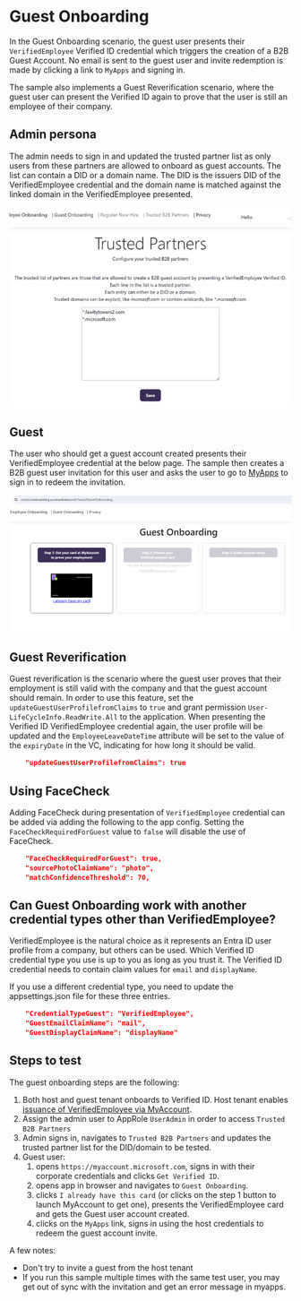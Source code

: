 # Guest Onboarding

In the Guest Onboarding scenario, the guest user presents their `VerifiedEmployee` Verified ID credential which triggers the creation of a B2B Guest Account. 
No email is sent to the guest user and invite redemption is made by clicking a link to `MyApps` and signing in.

The sample also implements a Guest Reverification scenario, where the guest user can present the Verified ID again to prove that the user is still an employee of their company.

## Admin persona

The admin needs to sign in and updated the trusted partner list as only users from these partners are allowed to onboard as guest accounts. 
The list can contain a DID or a domain name. The DID is the issuers DID of the VerifiedEmployee credential and the domain name is matched against the linked domain in the VerifiedEmployee presented.

![Trusted Partner List screen](ReadmeFiles/TrustedPartnerList.png)

## Guest 

The user who should get a guest account created presents their VerifiedEmployee credential at the below page. The sample then creates a B2B guest user invitation for this user 
and asks the user to go to [MyApps](https://myapps.microsoft.com/?tenantId=...yourtenant...) to sign in to redeem the invitation.

![Guest onboarding screen](ReadmeFiles/GuestOnboarding.png)

## Guest Reverification

Guest reverification is the scenario where the guest user proves that their employment is still valid with the company and that the guest account should remain.
In order to use this feature, set the `updateGuestUserProfilefromClaims` to `true` and grant permission `User-LifeCycleInfo.ReadWrite.All` to the application.
When presenting the Verified ID VerifiedEmployee credential again, the user profile will be updated and the `EmployeeLeaveDateTime` attribute will be set to the
value of the `expiryDate` in the VC, indicating for how long it should be valid.

```JSON
    "updateGuestUserProfilefromClaims": true
```

## Using FaceCheck

Adding FaceCheck during presentation of `VerifiedEmployee` credential can be added via adding the following to the app config. Setting the `FaceCheckRequiredForGuest` value
to `false` will disable the use of FaceCheck.

```JSON
    "FaceCheckRequiredForGuest": true,
    "sourcePhotoClaimName": "photo",
    "matchConfidenceThreshold": 70,
```

## Can Guest Onboarding work with another credential types other than VerifiedEmployee?

VerifiedEmployee is the natural choice as it represents an Entra ID user profile from a company, but others can be used. Which Verified ID credential type you use is up to you as long as you trust it. The Verified ID credential needs to contain claim values for `email` and `displayName`.

If you use a different credential type, you need to update the appsettings.json file for these three entries.

```JSON
    "CredentialTypeGuest": "VerifiedEmployee",
    "GuestEmailClaimName": "mail",
    "GuestDisplayClaimName": "displayName"
```

## Steps to test

The guest onboarding steps are the following:

1. Both host and guest tenant onboards to Verified ID. Host tenant enables [issuance of VerifiedEmployee via MyAccount](https://learn.microsoft.com/en-us/entra/verified-id/verifiable-credentials-configure-tenant-quick#myaccount-available-now-to-simplify-issuance-of-workplace-credentials).
1. Assign the admin user to AppRole `UserAdmin` in order to access `Trusted B2B Partners`
1. Admin signs in, navigates to `Trusted B2B Partners` and updates the trusted partner list for the DID/domain to be tested.
1. Guest user:
    1. opens `https://myaccount.microsoft.com`, signs in with their corporate credentials and clicks `Get Verified ID`.
    1. opens app in browser and navigates to `Guest Onboarding`.
    1. clicks `I already have this card` (or clicks on the step 1 button to launch MyAccount to get one), presents the VerifiedEmployee card and gets the Guest user account created.
    1. clicks on the `MyApps` link, signs in using the host credentials to redeem the guest account invite. 

A few notes:
- Don't try to invite a guest from the host tenant
- If you run this sample multiple times with the same test user, you may get out of sync with the invitation and get an error message in myapps.

